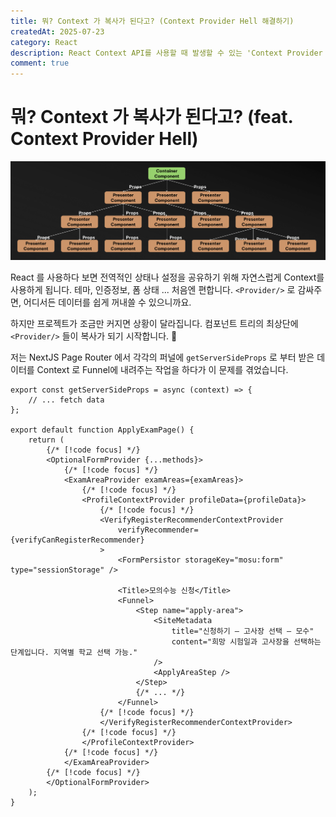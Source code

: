 ```yaml
---
title: 뭐? Context 가 복사가 된다고? (Context Provider Hell 해결하기)
createdAt: 2025-07-23
category: React
description: React Context API를 사용할 때 발생할 수 있는 'Context Provider Hell'이 무엇인지, 그리고 이를 해결하기 위해 접근한 방법에 대해 설명합니다.
comment: true
---
```


# 뭐? Context 가 복사가 된다고? (feat. Context Provider Hell)

![Prop Drilling](./img/context-provider-hell/prop-drilling.png)

React 를 사용하다 보면 전역적인 상태나 설정을 공유하기 위해 자연스럽게 Context를 사용하게 됩니다. 테마, 인증정보, 폼 상태 ... 처음엔 편합니다. `<Provider/>` 로 감싸주면, 어디서든 데이터를 쉽게 꺼내쓸 수 있으니까요.

하지만 프로젝트가 조금만 커지면 상황이 달라집니다. 컴포넌트 트리의 최상단에 `<Provider/>` 들이 복사가 되기 시작합니다. 🤮 <br />

저는 NextJS Page Router 에서 각각의 퍼널에 `getServerSideProps` 로 부터 받은 데이터를 Context 로 Funnel에 내려주는 작업을 하다가 이 문제를 겪었습니다.

```tsx
export const getServerSideProps = async (context) => {
    // ... fetch data
};

export default function ApplyExamPage() {
    return (
        {/* [!code focus] */}
        <OptionalFormProvider {...methods}>
            {/* [!code focus] */}
            <ExamAreaProvider examAreas={examAreas}>
                {/* [!code focus] */}
                <ProfileContextProvider profileData={profileData}>
                    {/* [!code focus] */}
                    <VerifyRegisterRecommenderContextProvider
                        verifyRecommender={verifyCanRegisterRecommender}
                    >
                        <FormPersistor storageKey="mosu:form" type="sessionStorage" />

                        <Title>모의수능 신청</Title>
                        <Funnel>
                            <Step name="apply-area">
                                <SiteMetadata
                                    title="신청하기 – 고사장 선택 – 모수"
                                    content="희망 시험일과 고사장을 선택하는 단계입니다. 지역별 학교 선택 가능."
                                />
                                <ApplyAreaStep />
                            </Step>
                            {/* ... */}
                        </Funnel>
                    {/* [!code focus] */}
                    </VerifyRegisterRecommenderContextProvider>
                {/* [!code focus] */}
                </ProfileContextProvider>
            {/* [!code focus] */}
            </ExamAreaProvider>
        {/* [!code focus] */}
        </OptionalFormProvider>
    );
}
```
